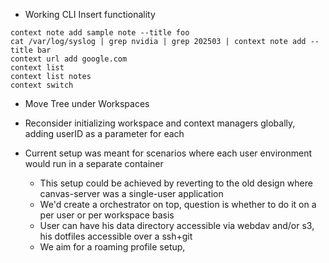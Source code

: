 - Working CLI Insert functionality

```
context note add sample note --title foo
cat /var/log/syslog | grep nvidia | grep 202503 | context note add --title bar
context url add google.com 
context list
context list notes
context switch 
```

- Move Tree under Workspaces

- Reconsider initializing workspace and context managers globally, adding userID as a parameter for each
- Current setup was meant for scenarios where each user environment would run in a separate container
    - This setup could be achieved by reverting to the old design where canvas-server was a single-user application
    - We'd create a orchestrator on top, question is whether to do it on a per user or per workspace basis
    - User can have his data directory accessible via webdav and/or s3, his dotfiles accessible over a ssh+git
    - We aim for a roaming profile setup, 
